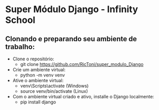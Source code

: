 # Super Módulo Django - Infinity School

## Clonando e preparando seu ambiente de trabalho:
- Clone o repositório:
    - git clone https://github.com/RicToni/super_modulo_Django
- Crie um ambiente virtual:
    - python -m venv venv
- Ative o ambiente virtual:
    - venv\Scripts\activate (Windows)
    - source venv/bin/activate (Linux)
- Com o ambiente virtual criado e ativo, installe o Django localmente:
    - pip install django



